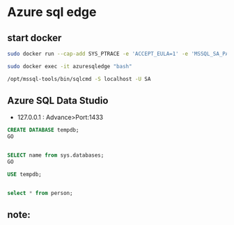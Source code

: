 # Azure sql edge

## start docker

 ```bash
sudo docker run --cap-add SYS_PTRACE -e 'ACCEPT_EULA=1' -e 'MSSQL_SA_PASSWORD=YourStrong@Passw0rd' -e 'MSSQL_PID=Premium' -p 1433:1433 --name azuresqledge -d mcr.microsoft.com/azure-sql-edge

sudo docker exec -it azuresqledge "bash"

/opt/mssql-tools/bin/sqlcmd -S localhost -U SA
 ```

## Azure SQL Data Studio

- 127.0.0.1 : Advance>Port:1433

 ```sql
CREATE DATABASE tempdb;
GO


SELECT name from sys.databases;
GO

USE tempdb;


select * from person;

```

## note:
